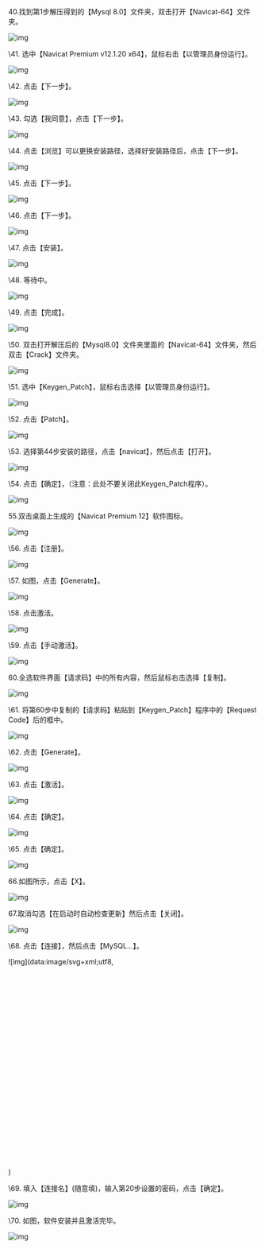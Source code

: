 40.找到第1步解压得到的【Mysql 8.0】文件夹，双击打开【Navicat-64】文件夹。





![img](https://pic4.zhimg.com/80/v2-c99ec2a88250f4fbc2a921a31ce0f88f_720w.jpg)





\41. 选中【Navicat Premium v12.1.20 x64】，鼠标右击【以管理员身份运行】。





![img](https://pic4.zhimg.com/80/v2-b1ebc3c5f01830ec823de39f92e691bb_720w.jpg)





\42. 点击【下一步】。





![img](https://pic4.zhimg.com/80/v2-b1ebc3c5f01830ec823de39f92e691bb_720w.jpg)





\43. 勾选【我同意】，点击【下一步】。





![img](https://pic3.zhimg.com/80/v2-b883911541363d00eb186e41e66e70f2_720w.jpg)





\44. 点击【浏览】可以更换安装路径，选择好安装路径后，点击【下一步】。





![img](https://pic4.zhimg.com/80/v2-ebb7668ab2eb481c50ad6bc50e31b30f_720w.jpg)





\45. 点击【下一步】。





![img](https://pic2.zhimg.com/80/v2-675fa8cada6b88ad3bdcf881e51b2795_720w.jpg)





\46. 点击【下一步】。





![img](https://pic2.zhimg.com/80/v2-aea75916a1aaa4f566f5501cd278814d_720w.jpg)





\47. 点击【安装】。





![img](https://pic4.zhimg.com/80/v2-76ded325861ebb42f648279024a5fba7_720w.jpg)





\48. 等待中。





![img](https://pic1.zhimg.com/80/v2-10b21cfeaf1180882b751b99630f2498_720w.jpg)





\49. 点击【完成】。





![img](https://pic4.zhimg.com/80/v2-59bbebfb997dac906adce62516eee5a7_720w.jpg)





\50. 双击打开解压后的【Mysql8.0】文件夹里面的【Navicat-64】文件夹，然后双击【Crack】文件夹。





![img](https://pic4.zhimg.com/80/v2-ed671359417cb52013096d8743f5ad9b_720w.jpg)





\51. 选中【Keygen_Patch】，鼠标右击选择【以管理员身份运行】。





![img](https://pic4.zhimg.com/80/v2-a38a280c2f21ae91b06753e40fdbed2b_720w.jpg)





\52. 点击【Patch】。





![img](https://pic3.zhimg.com/80/v2-8b1d53f0e5827406a91d0b6888fc131e_720w.jpg)





\53. 选择第44步安装的路径，点击【navicat】，然后点击【打开】。





![img](https://pic3.zhimg.com/80/v2-0b8c62639a3daccf45c36b24290e8b72_720w.jpg)





\54. 点击【确定】，（注意：此处不要关闭此Keygen_Patch程序）。





![img](https://pic3.zhimg.com/80/v2-929c9a8f121beb2f10a670b63e5bcc9e_720w.jpg)





55.双击桌面上生成的【Navicat Premium 12】软件图标。





![img](https://pic4.zhimg.com/80/v2-9c08eb3a67ed6391dd9c66e6a4dacd8b_720w.jpg)





\56. 点击【注册】。





![img](https://pic4.zhimg.com/80/v2-ad396068a800f5be8d0f1beaa01c9cb3_720w.jpg)





\57. 如图，点击【Generate】。





![img](https://pic2.zhimg.com/80/v2-2887602d9c5944226506937765e336a1_720w.jpg)





\58. 点击激活。





![img](https://pic3.zhimg.com/80/v2-5a43372a5f37f45401dcf74e24e9ce56_720w.jpg)





\59. 点击【手动激活】。





![img](https://pic1.zhimg.com/80/v2-a4b4f99d46178fa8ba0ab54232a28eb0_720w.jpg)





60.全选软件界面【请求码】中的所有内容，然后鼠标右击选择【复制】。





![img](https://pic2.zhimg.com/80/v2-89c40a41997c70f2ddf504a0241c498d_720w.jpg)

\61. 将第60步中复制的【请求码】粘贴到【Keygen_Patch】程序中的【Request Code】后的框中。





![img](https://pic3.zhimg.com/80/v2-43e623a7e17bd55a01f4f2ed29be5a8a_720w.jpg)





\62. 点击【Generate】。





![img](https://pic4.zhimg.com/80/v2-5adf6e30b6844d217ddcaad41a696ad3_720w.jpg)





\63. 点击【激活】。





![img](https://pic4.zhimg.com/80/v2-36bbaa56724359571226c90bb687cf73_720w.jpg)





\64. 点击【确定】。





![img](https://pic2.zhimg.com/80/v2-787d26f69b9091f08c7496cd7de80d19_720w.jpg)





\65. 点击【确定】。





![img](https://pic3.zhimg.com/80/v2-607aaba698efc340698cb7464643b4ca_720w.jpg)





66.如图所示，点击【X】。





![img](https://pic2.zhimg.com/80/v2-e659adfc52e869a3938935467170acbd_720w.jpg)





67.取消勾选【在启动时自动检查更新】然后点击【关闭】。





![img](https://pic4.zhimg.com/80/v2-88c5ab96059701062a5456e21a3e392b_720w.jpg)





\68. 点击【连接】，然后点击【MySQL…】。





![img](data:image/svg+xml;utf8,<svg xmlns='http://www.w3.org/2000/svg' width='540' height='435'></svg>)





\69. 填入【连接名】(随意填)，输入第20步设置的密码，点击【确定】。





![img](https://pic1.zhimg.com/80/v2-9f3a8871a2dcccf9d6f1a458b9b607f8_720w.jpg)





\70. 如图，软件安装并且激活完毕。





![img](https://pic1.zhimg.com/80/v2-757b33cc5ef6d1226421215e01e7ab90_720w.jpg)